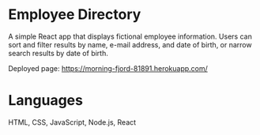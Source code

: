 # Employee Directory

A simple React app that displays fictional employee information. Users can sort and filter results by name, e-mail address, and date of birth, or narrow search results by date of birth.

Deployed page:
https://morning-fjord-81891.herokuapp.com/

# Languages

HTML, CSS, JavaScript, Node.js, React
